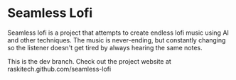 # Seamless Lofi

Seamless lofi is a project that attempts to create endless lofi music using AI and other techniques. The music is never-ending, but constantly changing so the listener doesn't get tired by always hearing the same notes.

This is the dev branch. Check out the project website at raskitech.github.com/seamless-lofi
